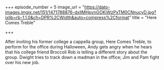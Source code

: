 +++
episode_number = 5
image_url = "https://dato-images.imgix.net/151/1471788876-dxIlMHpvnGOKiWzPxTM0CNnucyD.jpg?ixlib=rb-1.1.0&ch=DPR%2CWidth&auto=compress%2Cformat"
title = "Here Comes Treble"

+++

After inviting his former college a cappella group, Here Comes Treble, to perform for the office during Halloween, Andy gets angry when he hears that his college friend Broccoli Rob is telling a different story about the group. Dwight tries to track down a madman in the office; Jim and Pam fight over his new job. 